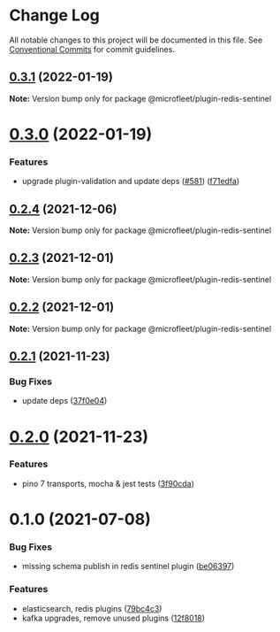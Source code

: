 # Change Log

All notable changes to this project will be documented in this file.
See [Conventional Commits](https://conventionalcommits.org) for commit guidelines.

## [0.3.1](https://github.com/microfleet/core/compare/@microfleet/plugin-redis-sentinel@0.3.0...@microfleet/plugin-redis-sentinel@0.3.1) (2022-01-19)

**Note:** Version bump only for package @microfleet/plugin-redis-sentinel





# [0.3.0](https://github.com/microfleet/core/compare/@microfleet/plugin-redis-sentinel@0.2.4...@microfleet/plugin-redis-sentinel@0.3.0) (2022-01-19)


### Features

* upgrade plugin-validation and update deps ([#581](https://github.com/microfleet/core/issues/581)) ([f71edfa](https://github.com/microfleet/core/commit/f71edfa4a753a0dc2918ee7664306f79d5e5a09e))





## [0.2.4](https://github.com/microfleet/core/compare/@microfleet/plugin-redis-sentinel@0.2.3...@microfleet/plugin-redis-sentinel@0.2.4) (2021-12-06)

**Note:** Version bump only for package @microfleet/plugin-redis-sentinel





## [0.2.3](https://github.com/microfleet/core/compare/@microfleet/plugin-redis-sentinel@0.2.2...@microfleet/plugin-redis-sentinel@0.2.3) (2021-12-01)

**Note:** Version bump only for package @microfleet/plugin-redis-sentinel





## [0.2.2](https://github.com/microfleet/core/compare/@microfleet/plugin-redis-sentinel@0.2.1...@microfleet/plugin-redis-sentinel@0.2.2) (2021-12-01)

**Note:** Version bump only for package @microfleet/plugin-redis-sentinel





## [0.2.1](https://github.com/microfleet/core/compare/@microfleet/plugin-redis-sentinel@0.2.0...@microfleet/plugin-redis-sentinel@0.2.1) (2021-11-23)


### Bug Fixes

* update deps ([37f0e04](https://github.com/microfleet/core/commit/37f0e047d8df3ff5d9eb0abd91a98db2bd627d71))





# [0.2.0](https://github.com/microfleet/core/compare/@microfleet/plugin-redis-sentinel@0.1.0...@microfleet/plugin-redis-sentinel@0.2.0) (2021-11-23)


### Features

* pino 7 transports, mocha & jest tests ([3f90cda](https://github.com/microfleet/core/commit/3f90cda510f2891c87087d1b7c0106150d2d7ba1))





# 0.1.0 (2021-07-08)


### Bug Fixes

* missing schema publish in redis sentinel plugin ([be06397](https://github.com/microfleet/core/commit/be0639786ac3d7d796d7b045d149038f544ea82b))


### Features

* elasticsearch, redis plugins ([79bc4c3](https://github.com/microfleet/core/commit/79bc4c384abb8cf9902697cc3931130e00397a69))
* kafka upgrades, remove unused plugins ([12f8018](https://github.com/microfleet/core/commit/12f8018ceade8d95759da09eac8bab2ab9a9aade))

